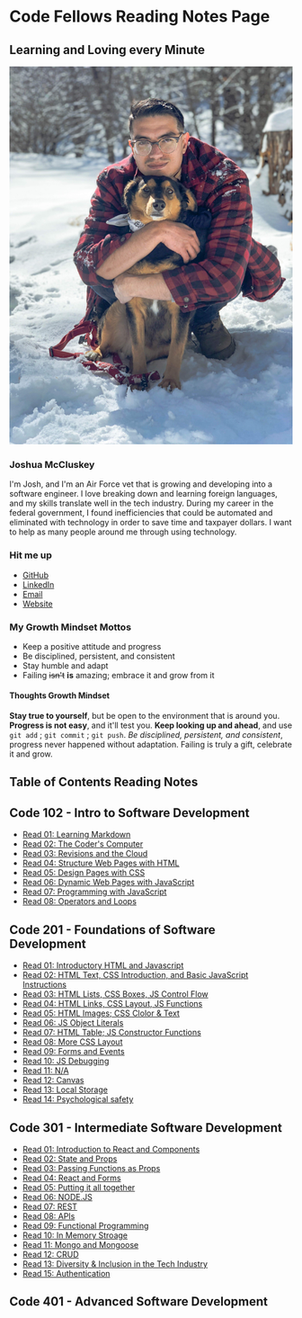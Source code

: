 # Code Fellows Reading Notes Page

## Learning and Loving every Minute

![Josh and Tilly in the Snow](img/edit-11.png)

### Joshua McCluskey

I'm Josh, and I'm an Air Force vet that is growing and developing into a software engineer. I love breaking down and learning foreign languages, and my skills translate well in the tech industry. During my career in the federal government, I found inefficiencies that could be automated and eliminated with technology in order to save time and taxpayer dollars. I want to help as many people around me through using technology.

### Hit me up

- [GitHub](https://github.com/joshuamccluskey)
- [LinkedIn](https://www.linkedin.com/in/joshua-mccluskey/)
- [Email](mailto:jpiiff57@gmail.com)
- [Website](https://www.joshmccluskey.com)

### My Growth Mindset Mottos

- Keep a positive attitude and progress
- Be disciplined, persistent, and consistent
- Stay humble and adapt
- Failing ~~isn't~~ __is__ amazing; embrace it and grow from it

#### Thoughts Growth Mindset

**Stay true to yourself**, but be open to the environment that is around you. **Progress is not easy**, and it'll test you. **Keep looking up and ahead**, and use `git add` ; `git commit` ; `git push`.  *Be disciplined, persistent, and consistent*, progress never happened without adaptation. Failing is truly a gift, celebrate it and grow.

## Table of Contents Reading Notes

## Code 102 - Intro to Software Development

- [Read 01: Learning Markdown](/102/read01.md)
- [Read 02: The Coder's Computer](/102/read02.md)
- [Read 03: Revisions and the Cloud](/102/read02.md103/)
- [Read 04: Structure Web Pages with HTML](/102/read04.md)
- [Read 05: Design Pages with CSS](/102/ead05.md)
- [Read 06: Dynamic Web Pages with JavaScript](/102/read06.md)
- [Read 07: Programming with JavaScript](/102/read07.md)
- [Read 08: Operators and Loops](/102/read08.md)

## Code 201 - Foundations of Software Development

- [Read 01: Introductory HTML and Javascript](/201/class-01.md)
- [Read 02: HTML Text, CSS Introduction, and Basic JavaScript Instructions](/201/class-02.md)
- [Read 03: HTML Lists, CSS Boxes, JS Control Flow](/201/class-03.md)
- [Read 04: HTML Links, CSS Layout, JS Functions](/201/class-04.md)
- [Read 05: HTML Images; CSS Clolor & Text](/201/class-05.md)
- [Read 06: JS Object Literals](/201/class-06.md)
- [Read 07: HTML Table; JS Constructor Functions](/201/class-07.md)
- [Read 08: More CSS Layout](/201/class-08.md)
- [Read 09: Forms and Events](/201/class-09.md)
- [Read 10: JS Debugging](/201/class-10.md)
- [Read 11: N/A](/201/class-12.md)
- [Read 12: Canvas](/201/class-12.md)
- [Read 13: Local Storage](/201/class-13.md)
- [Read 14: Psychological safety](/201/class-14.md)

## Code 301 - Intermediate Software Development

- [Read 01: Introduction to React and Components](/301/read-1.md)
- [Read 02: State and Props](/301/read-2.md)
- [Read 03: Passing Functions as Props](/301/read-3.md)
- [Read 04: React and Forms](/301/read-4.md)
- [Read 05: Putting it all together](/301/read-5.md)
- [Read 06: NODE.JS](/301/read-6.md)
- [Read 07: REST](/301/read-7.md)
- [Read 08: APIs](/301/read-8.md)
- [Read 09: Functional Programming](/301/read-9.md)
- [Read 10: In Memory Stroage](/301/read-10.md)
- [Read 11: Mongo and Mongoose](/301/read-11.md)
- [Read 12: CRUD](/301/read-12.md)
- [Read 13: Diversity & Inclusion in the Tech Industry](/301/read-13.md)
- [Read 15: Authentication](/301/read-15.md)

## Code 401 - Advanced Software Development
